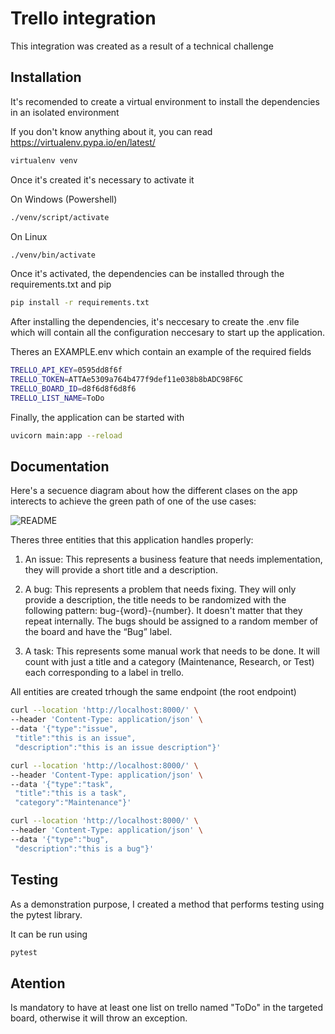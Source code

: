 
# Trello integration

This integration was created as a result of a technical challenge


## Installation

It's recomended to create a virtual environment to install the dependencies in an isolated environment

If you don't know anything about it, you can read https://virtualenv.pypa.io/en/latest/


```bash
virtualenv venv
```

Once it's created it's necessary to activate it

On Windows  (Powershell)
```bash
./venv/script/activate
```
On Linux

```bash
./venv/bin/activate
```

Once it's activated, the dependencies can be installed through the requirements.txt and pip

```bash
pip install -r requirements.txt
```

After installing the dependencies, it's neccesary to create the .env file which will contain all the configuration neccesary to start up the application.

Theres an EXAMPLE.env which contain an example of the required fields

```bash
TRELLO_API_KEY=0595dd8f6f
TRELLO_TOKEN=ATTAe5309a764b477f9def11e038b8bADC98F6C
TRELLO_BOARD_ID=d8f6d8f6d8f6
TRELLO_LIST_NAME=ToDo
```

Finally, the application can be started with

```bash
uvicorn main:app --reload 
```

## Documentation

Here's a secuence diagram about how the different clases on the app interects to achieve the green path of one of the use cases:

![README](https://github.com/TTomas78/trello-integration/assets/17711544/6bd78b8e-dd15-4fb3-80bd-ebca8b5649d4)

Theres three entities that this application handles properly:

1. An issue: This represents a business feature that needs implementation, they will provide a short title and a description.

2. A bug: This represents a problem that needs fixing. They will only provide a description, the title needs to be randomized with the following pattern: bug-{word}-{number}. It doesn't matter that they repeat internally. The bugs should be assigned to a random member of the board and have the “Bug” label.

3. A task: This represents some manual work that needs to be done. It will count with just a title and a category (Maintenance, Research, or Test) each corresponding to a label in trello. 

All entities are created trhough the same endpoint (the root endpoint)


```bash
curl --location 'http://localhost:8000/' \
--header 'Content-Type: application/json' \
--data '{"type":"issue",
 "title":"this is an issue",
 "description":"this is an issue description"}'
```

```bash
curl --location 'http://localhost:8000/' \
--header 'Content-Type: application/json' \
--data '{"type":"task",
 "title":"this is a task",
 "category":"Maintenance"}'
```

```bash
curl --location 'http://localhost:8000/' \
--header 'Content-Type: application/json' \
--data '{"type":"bug",
 "description":"this is a bug"}'
```

## Testing

As a demonstration purpose, I created a method that performs testing using the pytest library.

It can be run using 

```bash
pytest
```


## Atention

Is mandatory to have at least one list on trello named "ToDo" in the targeted board, otherwise it will throw an exception.
